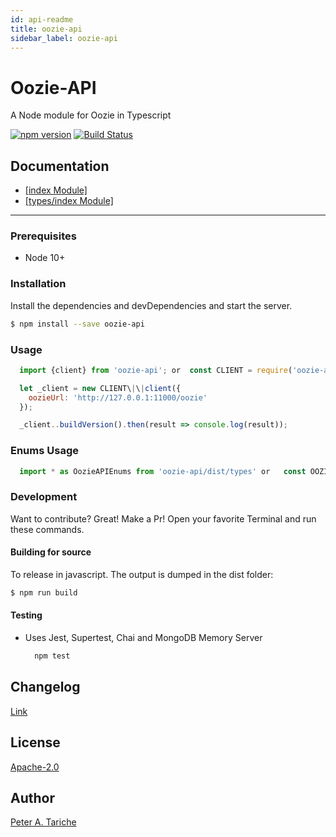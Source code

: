 ```yaml
---
id: api-readme
title: oozie-api
sidebar_label: oozie-api
---
```


Oozie-API
=========

A Node module for Oozie in Typescript

[![npm version](https://badge.fury.io/js/oozie-api.svg)](https://badge.fury.io/js/oozie-api) [![Build Status](https://travis-ci.org/ptariche/oozie-ts.svg?branch=master)](https://travis-ci.org/ptariche/oozie-ts)

Documentation
-------------

* [[index Module]](api-modules-index-module.md)
* [[types/index Module]](api-modules-types-index-module.md)

* * *

### Prerequisites

*   Node 10+

### Installation

Install the dependencies and devDependencies and start the server.

```sh
$ npm install --save oozie-api
```

### Usage

```js
  import {client} from 'oozie-api'; or  const CLIENT = require('oozie-api').client;

  let _client = new CLIENT\|\|client({
    oozieUrl: 'http://127.0.0.1:11000/oozie'
  });

  _client..buildVersion().then(result => console.log(result));

```

### Enums Usage

```js
  import * as OozieAPIEnums from 'oozie-api/dist/types' or   const OOZIEAPI_ENUMS = require('oozie-api/dist/types');
```

### Development

Want to contribute? Great! Make a Pr! Open your favorite Terminal and run these commands.

#### Building for source

To release in javascript. The output is dumped in the dist folder:

```sh
$ npm run build
```

#### Testing

*   Uses Jest, Supertest, Chai and MongoDB Memory Server
    
    ```sh
      npm test
    ```
    

Changelog
---------

[Link](./CHANGELOG.md)

License
-------

[Apache-2.0](./LICENSE)

Author
------

[Peter A. Tariche](https://github.com/ptariche)


